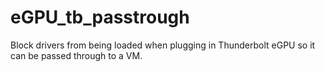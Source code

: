 # eGPU_tb_passtrough

Block drivers from being loaded when plugging in Thunderbolt eGPU so it can be passed through to a VM.
